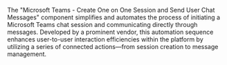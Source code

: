 The "Microsoft Teams - Create One on One Session and Send User Chat Messages" component simplifies and automates the process of initiating a Microsoft Teams chat session and communicating directly through messages. Developed by a prominent vendor, this automation sequence enhances user-to-user interaction efficiencies within the platform by utilizing a series of connected actions—from session creation to message management.
